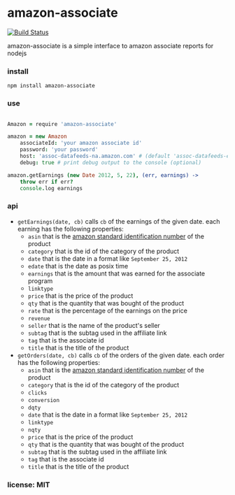 # amazon-associate

[![Build Status](https://travis-ci.org/snd/amazon-associate.png)](https://travis-ci.org/snd/amazon-associate)

amazon-associate is a simple interface to amazon associate reports for nodejs

### install

    npm install amazon-associate

### use

```coffeescript

Amazon = require 'amazon-associate'

amazon = new Amazon
    associateId: 'your amazon associate id'
    password: 'your password'
    host: 'assoc-datafeeds-na.amazon.com' # (default 'assoc-datafeeds-eu.amazon.com')
    debug: true # print debug output to the console (optional)

amazon.getEarnings (new Date 2012, 5, 22), (err, earnings) ->
    throw err if err?
    console.log earnings
```

### api

- `getEarnings(date, cb)` calls `cb` of the earnings of the given date.
    each earning has the following properties:
    - `asin` that is the [amazon standard identification number](http://en.wikipedia.org/wiki/Amazon_Standard_Identification_Number) of the product
    - `category` that is the id of the category of the product
    - `date` that is the date in a format like `September 25, 2012`
    - `edate` that is the date as posix time
    - `earnings` that is the amount that was earned for the associate program
    - `linktype`
    - `price` that is the price of the product
    - `qty` that is the quantity that was bought of the product
    - `rate` that is the percentage of the earnings on the price
    - `revenue`
    - `seller` that is the name of the product's seller
    - `subtag` that is the subtag used in the affiliate link
    - `tag` that is the associate id
    - `title` that is the title of the product
- `getOrders(date, cb)` calls `cb` of the orders of the given date.
    each order has the following properties:
    - `asin` that is the [amazon standard identification number](http://en.wikipedia.org/wiki/Amazon_Standard_Identification_Number) of the product
    - `category` that is the id of the category of the product
    - `clicks`
    - `conversion`
    - `dqty`
    - `date` that is the date in a format like `September 25, 2012`
    - `linktype`
    - `nqty`
    - `price` that is the price of the product
    - `qty` that is the quantity that was bought of the product
    - `subtag` that is the subtag used in the affiliate link
    - `tag` that is the associate id
    - `title` that is the title of the product

### license: MIT
